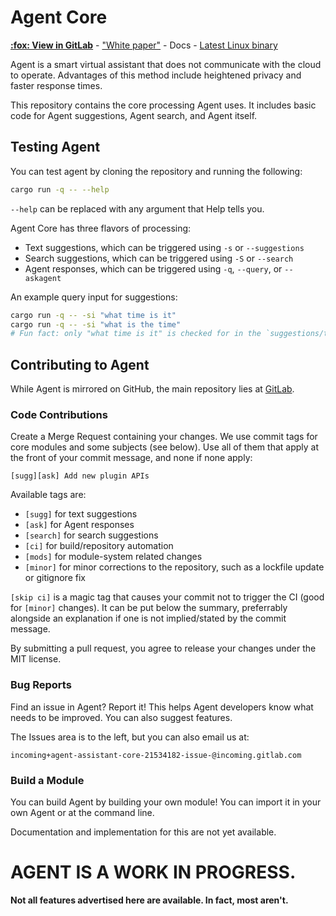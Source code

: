 # Agent Core
**[:fox: View in GitLab](https://gitlab.com/agent-assistant/core/)** - ["White paper"](https://telegra.ph/Agent-Draft-10-02) - Docs - [Latest Linux binary](https://gitlab.com/agent-assistant/core/-/jobs/artifacts/core/raw/target/debug/agentcore?job=rust-latest)

Agent is a smart virtual assistant that does not communicate with the cloud to operate.
Advantages of this method include heightened privacy and faster response times.

This repository contains the core processing Agent uses. It includes basic code for Agent suggestions, Agent search, and Agent itself.

## Testing Agent
You can test agent by cloning the repository and running the following:
```zsh
cargo run -q -- --help
```
`--help` can be replaced with any argument that Help tells you.

Agent Core has three flavors of processing:
* Text suggestions, which can be triggered using `-s` or `--suggestions`
* Search suggestions, which can be triggered using `-S` or `--search`
* Agent responses, which can be triggered using `-q`, `--query`, or `--askagent`

An example query input for suggestions:
```zsh
cargo run -q -- -si "what time is it"
cargo run -q -- -si "what is the time"
# Fun fact: only "what time is it" is checked for in the `suggestions/time.rs` file!
```

## Contributing to Agent
While Agent is mirrored on GitHub, the main repository lies at [GitLab](https://gitlab.com/agent-assistant/core).

### Code Contributions
Create a Merge Request containing your changes. We use commit tags for core modules and some subjects (see below). Use all of them that apply at the front of your commit message, and none if none apply:
```
[sugg][ask] Add new plugin APIs
```
Available tags are:
* `[sugg]` for text suggestions
* `[ask]` for Agent responses
* `[search]` for search suggestions
* `[ci]` for build/repository automation
* `[mods]` for module-system related changes
* `[minor]` for minor corrections to the repository, such as a lockfile update or gitignore fix

`[skip ci]` is a magic tag that causes your commit not to trigger the CI (good for `[minor]` changes). It can be put below the summary, preferrably alongside an explanation if one is not implied/stated by the commit message.

By submitting a pull request, you agree to release your changes under the MIT license.

### Bug Reports
Find an issue in Agent? Report it! This helps Agent developers know what needs to be improved. You can also suggest features.

The Issues area is to the left, but you can also email us at:
```
incoming+agent-assistant-core-21534182-issue-@incoming.gitlab.com
```

### Build a Module
You can build Agent by building your own module! You can import it in your own Agent or at the command line.

Documentation and implementation for this are not yet available.

# AGENT IS A WORK IN PROGRESS.
**Not all features advertised here are available. In fact, most aren't.**
